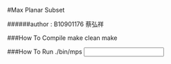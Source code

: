 #Max Planar Subset

######author : B10901176 蔡弘祥

###How To Compile
    make clean
    make
    
###How To Run
    ./bin/mps <input file> <output file>